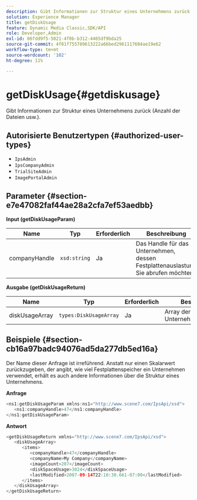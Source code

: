 ```yaml
---
description: Gibt Informationen zur Struktur eines Unternehmens zurück (Anzahl der Dateien usw.).
solution: Experience Manager
title: getDiskUsage
feature: Dynamic Media Classic,SDK/API
role: Developer,Admin
exl-id: 06fdd9f5-5021-4f0b-b312-4465df9bda25
source-git-commit: 4f81f755789613222a66bed2961117604ae19e62
workflow-type: tm+mt
source-wordcount: '102'
ht-degree: 11%

---
```


# getDiskUsage{#getdiskusage}

Gibt Informationen zur Struktur eines Unternehmens zurück (Anzahl der Dateien usw.).

## Autorisierte Benutzertypen {#authorized-user-types}

* `IpsAdmin`
* `IpsCompanyAdmin`
* `TrialSiteAdmin`
* `ImagePortalAdmin`

## Parameter {#section-e7e47082faf44ae28a2cfa7ef53aedbb}

**Input (getDiskUsageParam)**

| Name | Typ | Erforderlich | Beschreibung |
|---|---|---|---|
| companyHandle | `xsd:string` | Ja | Das Handle für das Unternehmen, dessen Festplattenauslastung Sie abrufen möchten. |

**Ausgabe (getDiskUsageReturn)**

| Name | Typ | Erforderlich | Beschreibung |
|---|---|---|---|
| diskUsageArray | `types:DiskUsageArray` | Ja | Array der verwendeten Unternehmensfestplatten. |

## Beispiele {#section-cb16a97badc94076ad5da277db5ed16a}

Der Name dieser Anfrage ist irreführend. Anstatt nur einen Skalarwert zurückzugeben, der angibt, wie viel Festplattenspeicher ein Unternehmen verwendet, erhält es auch andere Informationen über die Struktur eines Unternehmens.

**Anfrage**

```java
<ns1:getDiskUsageParam xmlns:ns1="http://www.scene7.com/IpsApi/xsd">
   <ns1:companyHandle>47</ns1:companyHandle>
</ns1:getDiskUsageParam>
```

**Antwort**

```java
<getDiskUsageReturn xmlns="http://www.scene7.com/IpsApi/xsd">
   <diskUsageArray>
      <items>
         <companyHandle>47</companyHandle>
         <companyName>My Company</companyName>
         <imageCount>207</imageCount>
         <diskSpaceUsage>3024</diskSpaceUsage>
         <lastModified>2007-09-14T22:10:30.661-07:00</lastModified>
      </items>
   </diskUsageArray>
</getDiskUsageReturn>
```
